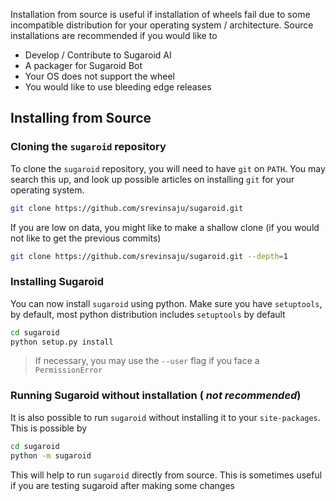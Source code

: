 
Installation from source is useful if installation of wheels fail due to some incompatible distribution for your operating system / architecture. Source installations are recommended if you would like to 

* Develop / Contribute to Sugaroid AI
* A packager for Sugaroid Bot
* Your OS does not support the wheel
* You would like to use bleeding edge releases

## Installing from Source

### Cloning the `sugaroid` repository

To clone the `sugaroid` repository, you will need to have `git` on `PATH`.  You may search this up, and look up possible articles on installing `git` for your operating system.

```bash
git clone https://github.com/srevinsaju/sugaroid.git
```

If you are low on data, you might like to make a shallow clone (if you would not like to get the previous commits)

```bash
git clone https://github.com/srevinsaju/sugaroid.git --depth=1
```

### Installing Sugaroid

You can now install `sugaroid` using python. Make sure you have `setuptools`, by default, most python distribution includes `setuptools` by default

```bash
cd sugaroid
python setup.py install
```

> If necessary, you may use the `--user` flag if you face a `PermissionError`

### Running Sugaroid without installation ( *not recommended*)

It is also possible to run `sugaroid` without installing it to your `site-packages`. This is possible by

```bash
cd sugaroid
python -m sugaroid
```

This will help to run `sugaroid` directly from source. This is sometimes useful if you are testing sugaroid after making some changes

